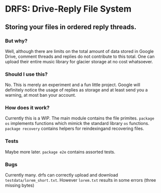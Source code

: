 # DRFS: Drive-Reply File System

## Storing your files in ordered reply threads.

### But why?

Well, although there are limits on the total amount of data stored in Google Drive, comment threads and replies do not 
contribute to this total. One can upload their entire music library for glacier storage at no cost whatsoever.

### Should I use this?

No. This is merely an experiment and a fun little project. Google will definitely notice the usage of replies as storage
and at least send you a warning, at most ban your account.

### How does it work?

Currently this is a WIP. The main module contains the file primites. 
`package os` implements functions which mimick the standard library 
`os` functions. `package recovery` contains helpers for reindexingand 
recovering files.

### Tests

Maybe more later. `package e2e` contains assorted tests.

### Bugs

Currently many. drfs can correctly upload and download `testdata/lorem_short.txt`. However `lorem.txt` results in some errors (three missing bytes)
 